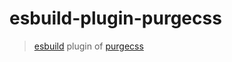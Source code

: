 # esbuild-plugin-purgecss

> [esbuild](https://esbuild.github.io/) plugin of [purgecss](https://www.purgecss.cn/)